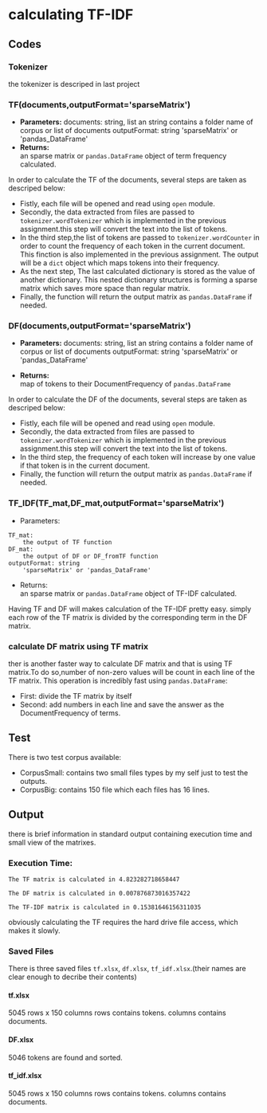 # calculating TF-IDF

## Codes

### Tokenizer
the tokenizer is descriped in last project

###  TF(documents,outputFormat='sparseMatrix')
- **Parameters:**
      documents: string, list
          an string contains a folder name of corpus or list of documents
      outputFormat: string
          'sparseMatrix' or 'pandas_DataFrame'
- **Returns:**<br>
  an sparse matrix or `pandas.DataFrame` object of term frequency calculated.


In order to calculate the TF of the documents, several steps are taken as descriped below:
- Fistly, each file will be opened and read using `open` module.
- Secondly, the data extracted from files are passed to  `tokenizer.wordTokenizer` which is implemented in the previous assignment.this step will convert the text into the list of tokens.
- In the third step,the list of tokens are passed to `tokenizer.wordCounter` in order to count the frequency of each token in the current document. This finction is also implemented in the previous assignment. The output will be a `dict` object which maps tokens into their frequency.
- As the next step, The last calculated dictionary is stored as the value of another dictionary. This nested dictionary structures is forming a sparse matrix which saves more space than regular matrix.
- Finally, the function will return the output matrix as `pandas.DataFrame` if needed.

### DF(documents,outputFormat='sparseMatrix')

- **Parameters:**
      documents: string, list
          an string contains a folder name of corpus or list of documents
      outputFormat: string
          'sparseMatrix' or 'pandas_DataFrame'

- **Returns:** <br>
   map of tokens to their DocumentFrequency of `pandas.DataFrame`

In order to calculate the DF of the documents, several steps are taken as descriped below:
- Fistly, each file will be opened and read using `open` module.
- Secondly, the data extracted from files are passed to  `tokenizer.wordTokenizer` which is implemented in the previous assignment.this step will convert the text into the list of tokens.
- In the third step, the frequency of each token will increase by one value if that token is in the current document.
- Finally, the function will return the output matrix as `pandas.DataFrame` if needed.


### TF_IDF(TF_mat,DF_mat,outputFormat='sparseMatrix')

- Parameters:
```
TF_mat:
    the output of TF function
DF_mat:
    the output of DF or DF_fromTF function
outputFormat: string
    'sparseMatrix' or 'pandas_DataFrame'
```
- Returns: <br>
an sparse matrix or `pandas.DataFrame` object of TF-IDF calculated.

Having TF and DF will makes calculation of the TF-IDF pretty easy.
simply each row of the TF matrix is divided by the corresponding term in the DF matrix.

### calculate DF matrix using TF matrix

ther is another faster way to calculate DF matrix and that is using TF matrix.To do so,number of non-zero values will be count in each line of the TF matrix.
This operation is incredibly fast using `pandas.DataFrame`:
- First: divide the TF matrix by itself
- Second: add numbers in each line and save the answer as the DocumentFrequency of terms.

## Test
There is two test corpus available:
- CorpusSmall: contains two small files types by my self just to test the outputs.
- CorpusBig: contains 150 file which each files has 16 lines.

## Output
there is brief information in standard output containing execution time and small view of the matrixes.

### Execution Time:
```
The TF matrix is calculated in 4.823282718658447

The DF matrix is calculated in 0.007876873016357422

The TF-IDF matrix is calculated in 0.15381646156311035
```
obviously calculating the TF requires the hard drive file access, which makes it slowly.

### Saved Files

There is three saved files `tf.xlsx`, `df.xlsx`, `tf_idf.xlsx`.(their names are clear enough to decribe their contents)

#### tf.xlsx
5045 rows x 150 columns
rows contains tokens.
columns contains documents.

#### DF.xlsx
5046 tokens are found and sorted.

#### tf_idf.xlsx
5045 rows x 150 columns
rows contains tokens.
columns contains documents.
